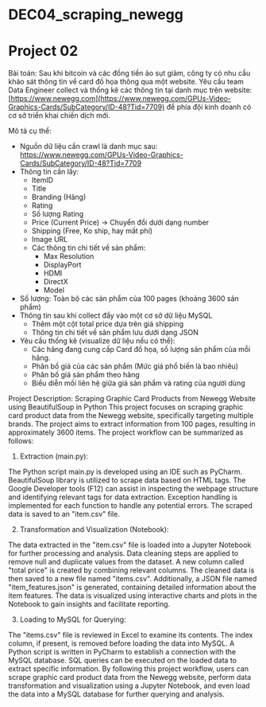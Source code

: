 # DEC04_scraping_newegg
# Project 02

Bài toán: Sau khi bitcoin và các đồng tiền ảo sụt giảm, công ty có nhu cầu khảo sát thông tin về card đồ họa thông qua một website. Yêu cầu team Data Engineer collect và thống kê các thông tin tại danh mục trên website: [https://www.newegg.com](https://www.newegg.com/GPUs-Video-Graphics-Cards/SubCategory/ID-48?Tid=7709) để phía đội kinh doanh có cơ sở triển khai chiến dịch mới.

Mô tả cụ thể:

- Nguồn dữ liệu cần crawl là danh mục sau: https://www.newegg.com/GPUs-Video-Graphics-Cards/SubCategory/ID-48?Tid=7709
- Thông tin cần lấy:
    - ItemID
    - Title
    - Branding (Hãng)
    - Rating
    - Số lượng Rating
    - Price (Current Price) → Chuyển đổi dưới dạng number
    - Shipping (Free, Ko ship, hay mất phí)
    - Image URL
    - Các thông tin chi tiết về sản phẩm:
        - Max Resolution
        - DisplayPort
        - HDMI
        - DirectX
        - Model
- Số lượng: Toàn bộ các sản phẩm của 100 pages (khoảng 3600 sản phẩm)
- Thông tin sau khi collect đẩy vào một cơ sở dữ liệu MySQL
    - Thêm một cột total price dựa trên giá shipping
    - Thông tin chi tiết về sản phẩm lưu dưới dạng JSON
- Yêu cầu thống kê (visualize dữ liệu nếu có thể):
    - Các hãng đang cung cấp Card đồ họa, số lượng sản phẩm của mỗi hãng.
    - Phân bố giá của các sản phẩm (Mức giá phổ biến là bao nhiêu)
    - Phân bố giá sản phẩm theo hãng
    - Biểu diễn mối liên hệ giữa giá sản phẩm và rating của người dùng
 

Project Description: Scraping Graphic Card Products from Newegg Website using BeautifulSoup in Python
This project focuses on scraping graphic card product data from the Newegg website, specifically targeting multiple brands. The project aims to extract information from 100 pages, resulting in approximately 3600 items. The project workflow can be summarized as follows:

1. Extraction (main.py):

The Python script main.py is developed using an IDE such as PyCharm.
BeautifulSoup library is utilized to scrape data based on HTML tags. The Google Developer tools (F12) can assist in inspecting the webpage structure and identifying relevant tags for data extraction.
Exception handling is implemented for each function to handle any potential errors.
The scraped data is saved to an "item.csv" file.


2. Transformation and Visualization (Notebook):

The data extracted in the "item.csv" file is loaded into a Jupyter Notebook for further processing and analysis.
Data cleaning steps are applied to remove null and duplicate values from the dataset.
A new column called "total price" is created by combining relevant columns.
The cleaned data is then saved to a new file named "items.csv".
Additionally, a JSON file named "item_features.json" is generated, containing detailed information about the item features.
The data is visualized using interactive charts and plots in the Notebook to gain insights and facilitate reporting.


3. Loading to MySQL for Querying:

The "items.csv" file is reviewed in Excel to examine its contents.
The index column, if present, is removed before loading the data into MySQL.
A Python script is written in PyCharm to establish a connection with the MySQL database.
SQL queries can be executed on the loaded data to extract specific information.
By following this project workflow, users can scrape graphic card product data from the Newegg website, perform data transformation and visualization using a Jupyter Notebook, and even load the data into a MySQL database for further querying and analysis.
  
